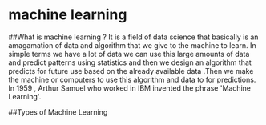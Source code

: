 # machine learning
##What is machine learning ?
It is a field of data science that basically is an amagamation of data and algorithm that we give to the machine to learn. In simple terms we have a lot of data we can use this large amounts of data and predict patterns using 
statistics and then we design an algorithm that predicts for future use based on the already available data .Then we make the machine or computers to use this algorithm and data to for predictions.
In 1959 , Arthur Samuel who worked in IBM invented the phrase 'Machine Learning'.

##Types of Machine Learning


